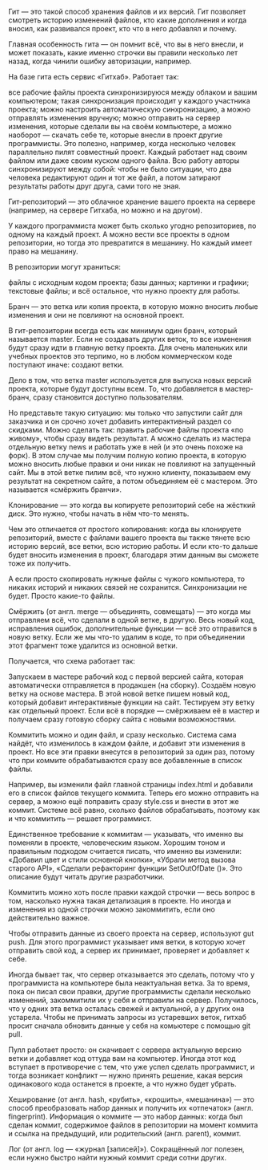 Гит — это такой способ хранения файлов и их версий. Гит позволяет смотреть историю изменений файлов, кто какие дополнения и когда вносил, как развивался проект, кто что в него добавлял и почему.

Главная особенность гита — он помнит всё, что вы в него внесли, и может показать, какие именно строчки вы правили несколько лет назад, когда чинили ошибку авторизации, например.

На базе гита есть сервис «Гитхаб». Работает так:

все рабочие файлы проекта синхронизируюся между облаком и вашим компьютером;
такая синхронизация происходит у каждого участника проекта;
можно настроить автоматическую синхронизацию, а можно отправлять изменения вручную;
можно отправить на сервер изменения, которые сделали вы на своём компьютере, а можно наоборот — скачать себе те, которые внесли в проект другие программисты.
Это полезно, например, когда несколько человек параллельно пилят совместный проект. Каждый работает над своим файлом или даже своим куском одного файла. Всю работу авторы синхронизируют между собой: чтобы не было ситуации, что два человека редактируют один и тот же файл, а потом затирают результаты работы друг друга, сами того не зная.

Гит-репозиторий — это облачное хранение вашего проекта на сервере (например, на сервере Гитхаба, но можно и на другом).

У каждого программиста может быть сколько угодно репозиториев, по одному на каждый проект. А можно вести все проекты в одном репозитории, но тогда это превратится в мешанину. Но каждый имеет право на мешанину.

В репозитории могут храниться:

файлы с исходным кодом проекта;
базы данных;
картинки и графики;
текстовые файлы;
и всё остальное, что нужно проекту для работы.

Бранч — это ветка или копия проекта, в которую можно вносить любые изменения и они не повлияют на основной проект.

В гит-репозитории всегда есть как минимум один бранч, который называется master. Если не создавать других веток, то все изменения будут сразу идти в главную ветку проекта. Для очень маленьких или учебных проектов это терпимо, но в любом коммерческом коде поступают иначе: создают ветки.

Дело в том, что ветка master используется для выпуска новых версий проекта, которые будут доступны всем. То, что добавляется в мастер-бранч, сразу становится доступно пользователям.

Но представьте такую ситуацию: мы только что запустили сайт для заказчика и он срочно хочет добавить интерактивный раздел со скидками. Можно сделать так: править рабочие файлы проекта «по живому», чтобы сразу видеть результат. А можно сделать из мастера отдельную ветку news и работать уже в ней (и это очень похоже на форк). В этом случае мы получим полную копию проекта, в которую можно вносить любые правки и они никак не повлияют на запущенный сайт. Мы в этой ветке пилим всё, что нужно клиенту, показываем ему результат на секретном сайте, а потом объединяем её с мастером. Это называется «смёржить бранчи».

Клонирование — это когда вы копируете репозиторий себе на жёсткий диск. Это нужно, чтобы начать в нём что-то менять.

Чем это отличается от простого копирования: когда вы клонируете репозиторий, вместе с файлами вашего проекта вы также тянете всю историю версий, все ветки, всю историю работы. И если кто-то дальше будет вносить изменения в проект, благодаря этим данным вы сможете тоже их получить.

А если просто скопировать нужные файлы с чужого компьютера, то никаких историй и никаких связей не сохранится. Синхронизации не будет. Просто какие-то файлы.

Смёржить (от англ. merge — объединять, совмещать) — это когда мы отправляем всё, что сделали в одной ветке, в другую. Весь новый код, исправления ошибок, дополнительные функции — всё это отправится в новую ветку. Если же мы что-то удалим в коде, то при объединении этот фрагмент тоже удалится из основной ветки.

Получается, что схема работает так:

Запускаем в мастере рабочий код с первой версией сайта, которая автоматически отправляется в продакшен (на сборку).
Создаём новую ветку на основе мастера.
В этой новой ветке пишем новый код, который добавит интерактивные функции на сайт.
Тестируем эту ветку как отдельный проект.
Если всё в порядке — смёрживаем её в мастер и получаем сразу готовую сборку сайта с новыми возможностями.

Коммитить можно и один файл, и сразу несколько. Система сама найдёт, что изменилось в каждом файле, и добавит эти изменения в проект. Но все эти правки внесутся в репозиторий за один раз, потому что при коммите обрабатываются сразу все добавленные в список файлы.

Например, вы изменили файл главной страницы index.html и добавили его в список файлов текущего коммита. Теперь его можно отправить на сервер, а можно ещё поправить сразу style.css и внести в этот же коммит. Системе всё равно, сколько файлов обрабатывать, поэтому как и что коммитить — решает программист.

Единственное требование к коммитам — указывать, что именно вы поменяли в проекте, человеческим языком. Хорошим тоном и правильным подходом считается писать, что именно вы изменили: «Добавил цвет и стили основной кнопки», «Убрали метод вызова старого API», «Сделали рефакторинг функции SetOutOfDate ()». Это описание будут читать другие разработчики.

Коммитить можно хоть после правки каждой строчки — весь вопрос в том, насколько нужна такая детализация в проекте. Но иногда и изменения из одной строчки можно закоммитить, если оно действительно важное.

Чтобы отправить данные из своего проекта на сервер, используют gut push. Для этого программист указывает имя ветки, в которую хочет отправить свой код, а сервер их принимает, проверяет и добавляет к себе.

Иногда бывает так, что сервер отказывается это сделать, потому что у программиста на компьютере была неактуальная ветка. За то время, пока он писал свои правки, другие программисты сделали несколько изменений, закоммитили их у себя и отправили на сервер. Получилось, что у одних эта ветка осталась свежей и актуальной, а у других она устарела. Чтобы не принимать запросы из устаревших веток, гитхаб просит сначала обновить данные у себя на комьютере с помощью git pull.

Пулл работает просто: он скачивает с сервера актуальную версию ветки и добавляет код оттуда вам на компьютер. Иногда этот код вступает в противоречие с тем, что уже успел сделать программист, и тогда возникает конфликт — нужно принять решение, какая версия одинакового кода останется в проекте, а что нужно будет убрать.

Хеширование (от англ. hash, «рубить», «крошить», «мешанина») — это способ преобразовать набор данных и получить их «отпечаток» (англ. fingerprint).
Информация о коммите — это набор данных: когда был сделан коммит, содержимое файлов в репозитории на момент коммита и ссылка на предыдущий, или родительский (англ. parent), коммит.

Лог (от англ. log — «журнал [записей]»). Сокращённый лог полезен, если нужно быстро найти нужный коммит среди сотни других.